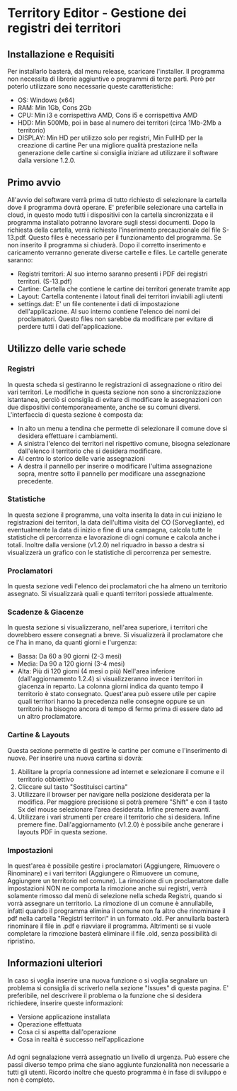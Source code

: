 # Territory Editor - Gestione dei registri dei territori

## Installazione e Requisiti
Per installarlo basterà, dal menu release, scaricare l'installer. Il programma non necessita di librerie aggiuntive 
o programmi di terze parti. Però per poterlo utilizzare sono necessarie queste caratteristiche:
 - OS: Windows (x64)
 - RAM: Min 1Gb, Cons 2Gb
 - CPU: Min i3 e corrispettiva AMD, Cons i5 e corrispettiva AMD
 - HDD: Min 500Mb, poi in base al numero dei territori (circa 1Mb-2Mb a territorio)
 - DISPLAY: Min HD per utilizzo solo per registri, Min FullHD per la creazione di cartine
Per una migliore qualità prestazione nella generazione delle cartine si consiglia iniziare ad utilizzare il software dalla versione 1.2.0.

## Primo avvio
All'avvio del software verrà prima di tutto richiesto di selezionare la cartella dove il programma dovrà operare. E' 
preferibile selezionare una cartella in cloud, in questo modo tutti i dispositivi con la cartella sincronizzata e 
il programma installato potranno lavorare sugli stessi documenti. 
Dopo la richiesta della cartella, verrà richiesto l'inserimento precauzionale del file S-13.pdf. Questo files è 
necessario per il funzionamento del programma. Se non inserito il programma si chiuderà. Dopo il corretto 
inserimento e caricamento verranno generate diverse cartelle e files.
Le cartelle generate saranno:
 - Registri territori: Al suo interno saranno presenti i PDF dei registri territori. (S-13.pdf)
 - Cartine: Cartella che contiene le cartine dei territori generate tramite app
 - Layout: Cartella contenente i latout finali dei territori inviabili agli utenti
 - settings.dat: E' un file contenente i dati di impostazione dell'applicazione. Al suo interno contiene l'elenco 
   dei nomi dei proclamatori. Questo files non sarebbe da modificare per evitare di perdere tutti i dati 
   dell'applicazione.

## Utilizzo delle varie schede

### Registri
In questa scheda si gestiranno le registrazioni di assegnazione o ritiro dei vari territori. Le modifiche in questa 
sezione non sono a sincronizzazione istantanea, perciò si consiglia di evitare di modificare le assegnazioni con due 
dispositivi contemporaneamente, anche se su comuni diversi.
L'interfaccia di questa sezione è composta da:
 - In alto un menu a tendina che permette di selezionare il comune dove si desidera effettuare i cambiamenti.
 - A sinistra l'elenco dei territori nel rispettivo comune, bisogna selezionare dall'elenco il territorio che si 
   desidera modificare.
 - Al centro lo storico delle varie assegnazioni
 - A destra il pannello per inserire o modificare l'ultima assegnazione sopra, mentre sotto il pannello per 
   modificare una assegnazione precedente.
   
### Statistiche
In questa sezione il programma, una volta inserita la data in cui iniziano le registrazioni dei territori, la data 
dell'ultima visita del CO (Sorvegliante), ed eventualmente la data di inizio e fine di una campagna, calcola tutte 
le statistiche di percorrenza e lavorazione di ogni comune e calcola anche i totali. Inoltre dalla versione (v1.2.0) 
nel riquadro in basso a destra si visualizzerà un grafico con le statistiche di percorrenza per semestre.

### Proclamatori
In questa sezione vedi l'elenco dei proclamatori che ha almeno un territorio assegnato. Si visualizzarà quali e 
quanti territori possiede attualmente.

### Scadenze & Giacenze
In questa sezione si visualizzerano, nell'area superiore, i territori che dovrebbero essere consegnati a breve. Si visualizzerà il 
proclamatore che ce l'ha in mano, da quanti giorni e l'urgenza:
 - Bassa: Da 60 a 90 giorni (2-3 mesi)
 - Media: Da 90 a 120 giorni (3-4 mesi)
 - Alta: Più di 120 giorni (4 mesi o più)
Nell'area inferiore (dall'aggiornamento 1.2.4) si visualizzeranno invece i territori in giacenza in reparto. La colonna giorni indica da quanto tempo il territorio è stato consegnato. Quest'area può essere utile per capire quali territori hanno la precedenza nelle consegne oppure se un territorio ha bisogno ancora di tempo di fermo prima di essere dato ad un altro proclamatore.

### Cartine & Layouts
Questa sezione permette di gestire le cartine per comune e l'inserimento di nuove. Per inserire una nuova cartina si 
dovrà:
 1. Abilitare la propria connessione ad internet e selezionare il comune e il territorio obbiettivo
 1. Cliccare sul tasto "Sostituisci cartina"
 1. Utilizzare il browser per navigare nella posizione desiderata per la modifica. Per maggiore precisione si potrà 
    premere "Shift" e con il tasto Sx del mouse selezionare l'area desiderata. Infine premere avanti.
 1. Utilizzare i vari strumenti per creare il territorio che si desidera. Infine premere fine.
Dall'aggiornamento (v1.2.0) è possibile anche generare i layouts PDF in questa sezione.

### Impostazioni
In quest'area è possibile gestire i proclamatori (Aggiungere, Rimuovere o Rinominare) e i vari territori (Aggiungere 
o Rimuovere un comune, Aggiungere un territorio nel comune).
La rimozione di un proclamatore dalle impostazioni NON ne comporta la rimozione anche sui registri, verrà solamente 
rimosso dal menù di selezione nella scheda Registri, quando si vorrà assegnare un territorio.
La rimozione di un comune è annullabile, infatti quando il programma elimina il comune non fa altro che rinominare 
il pdf nella cartella "Registri territori" in un formato .old. Per annullarla basterà rinominare il file in .pdf e 
riavviare il programma. Altrimenti se si vuole completare la rimozione basterà eliminare il file .old, senza 
possibilità di ripristino.

## Informazioni ulteriori
In caso si voglia inserire una nuova funzione o si voglia segnalare un problema si consiglia di scriverlo nella sezione "Issues" di questa pagina. E' preferibile, nel descrivere il problema o la funzione che si desidera richiedere, inserire queste informazioni:
 - Versione applicazione installata
 - Operazione effettuata
 - Cosa ci si aspetta dall'operazione
 - Cosa in realtà è successo nell'applicazione
###
Ad ogni segnalazione verrà assegnatio un livello di urgenza. Può essere che passi diverso tempo prima che siano aggiunte funzionalità non necessarie a tutti gli utenti. Ricordo inoltre che questo programma è in fase di sviluppo e non è completo.
